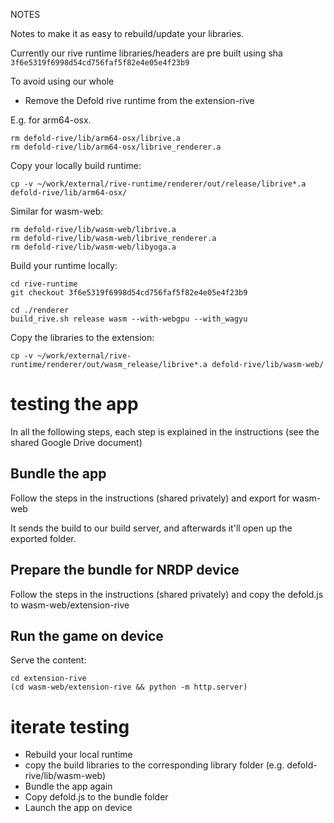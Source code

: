 NOTES

Notes to make it as easy to rebuild/update your libraries.

Currently our rive runtime libraries/headers are pre built using sha `3f6e5319f6998d54cd756faf5f82e4e05e4f23b9`

To avoid using our whole


* Remove the Defold rive runtime from the extension-rive

E.g. for arm64-osx.

    rm defold-rive/lib/arm64-osx/librive.a
    rm defold-rive/lib/arm64-osx/librive_renderer.a

Copy your locally build runtime:

    cp -v ~/work/external/rive-runtime/renderer/out/release/librive*.a defold-rive/lib/arm64-osx/



Similar for wasm-web:

    rm defold-rive/lib/wasm-web/librive.a
    rm defold-rive/lib/wasm-web/librive_renderer.a
    rm defold-rive/lib/wasm-web/libyoga.a

Build your runtime locally:

    cd rive-runtime
    git checkout 3f6e5319f6998d54cd756faf5f82e4e05e4f23b9

    cd ./renderer
    build_rive.sh release wasm --with-webgpu --with_wagyu


Copy the libraries to the extension:

    cp -v ~/work/external/rive-runtime/renderer/out/wasm_release/librive*.a defold-rive/lib/wasm-web/


# testing the app

In all the following steps, each step is explained in the instructions (see the shared Google Drive document)

## Bundle the app

Follow the steps in the instructions (shared privately)
and export for wasm-web

It sends the build to our build server, and afterwards it'll open up the exported folder.

## Prepare the bundle for NRDP device

Follow the steps in the instructions (shared privately)
and copy the defold.js to wasm-web/extension-rive

## Run the game on device

Serve the content:

    cd extension-rive
    (cd wasm-web/extension-rive && python -m http.server)



# iterate testing

* Rebuild your local runtime
* copy the build libraries to the corresponding library folder (e.g. defold-rive/lib/wasm-web)
* Bundle the app again
* Copy defold.js to the bundle folder
* Launch the app on device











